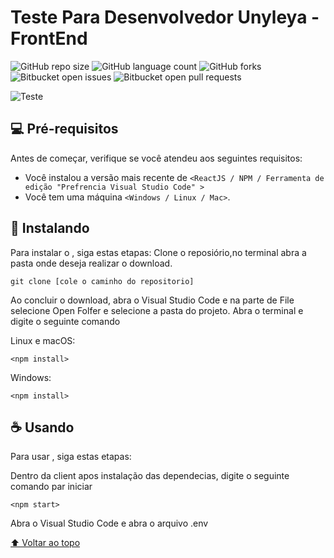 # Teste Para Desenvolvedor Unyleya - FrontEnd



![GitHub repo size](https://img.shields.io/github/repo-size/iuricode/README-template?style=for-the-badge)
![GitHub language count](https://img.shields.io/github/languages/count/iuricode/README-template?style=for-the-badge)
![GitHub forks](https://img.shields.io/github/forks/iuricode/README-template?style=for-the-badge)
![Bitbucket open issues](https://img.shields.io/bitbucket/issues/iuricode/README-template?style=for-the-badge)
![Bitbucket open pull requests](https://img.shields.io/bitbucket/pr-raw/iuricode/README-template?style=for-the-badge)

![Teste](https://user-images.githubusercontent.com/51058820/131279304-068aceb1-fc37-453c-ace8-ecb277383220.png)


## 💻 Pré-requisitos

Antes de começar, verifique se você atendeu aos seguintes requisitos:

* Você instalou a versão mais recente de `<ReactJS / NPM / Ferramenta de edição "Prefrencia Visual Studio Code" >`
* Você tem uma máquina `<Windows / Linux / Mac>`. 

## 🚀 Instalando <unyleya-front>

Para instalar o <unyleya-front>, siga estas etapas:
Clone o reposiório,no terminal abra a pasta onde deseja realizar o download.
  
 ```
git clone [cole o caminho do repositorio]
```
  
Ao concluir o download, abra o Visual Studio Code e na parte de File selecione Open Folfer e selecione a pasta do projeto.
Abra o terminal e digite o seguinte comando

Linux e macOS:
```
<npm install>
```

Windows:
```
<npm install>
```

## ☕ Usando <unyleya-front>

Para usar <unyleya-front>, siga estas etapas:
  
 Dentro da client apos instalação das dependecias, digite o seguinte comando par iniciar

```
<npm start>
```
  
  Abra o Visual Studio Code e abra o arquivo .env
  



[⬆ Voltar ao topo](#nome-do-projeto)<br>
